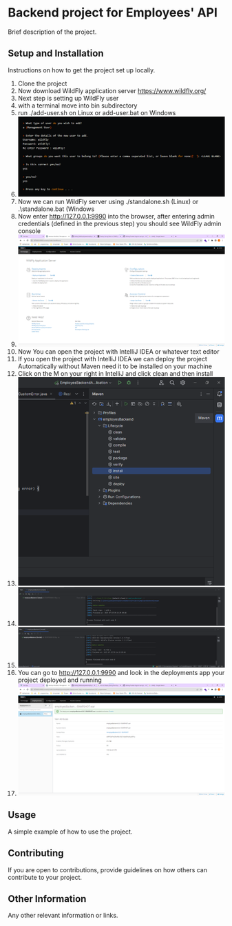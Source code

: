 # Backend project for Employees' API

Brief description of the project.

## Setup and Installation

Instructions on how to get the project set up locally.

1. Clone the project
2. Now download WildFly application server https://www.wildfly.org/ 
3. Next step is setting up WildFly user
4. with a terminal move into bin subdirectory
5. run ./add-user.sh on Linux or add-user.bat on Windows
6. ![Alt Text](src/main/resources/images/seetingUpWildfly.png)
7. Now we can run WildFly server using ./standalone.sh (Linux) or .\standalone.bat (Windows
8. Now enter http://127.0.0.1:9990 into the browser, after entering admin credentials (defined in the previous step) you should see WildFly admin console
9. ![Alt Text](src/main/resources/images/adminConsole.png)
10. Now You can open the project with IntelliJ IDEA or whatever text editor
11. If you open the project with IntelliJ IDEA we can deploy the project Automatically without Maven need it to be installed on your machine
12. Click on the M on your right in IntelliJ and click clean and then install
13. ![Alt Text](src/main/resources/images/mavenDeploy.png)
14. ![Alt Text](src/main/resources/images/cleanDeploy.png)
15. ![Alt Text](src/main/resources/images/installDeploy.png)
16. You can go to  http://127.0.0.1:9990 and look in the deployments app your project deployed and running
17. ![Alt Text](src/main/resources/images/appDeployed.png)
## Usage

A simple example of how to use the project.

## Contributing

If you are open to contributions, provide guidelines on how others can contribute to your project.

## Other Information

Any other relevant information or links.
